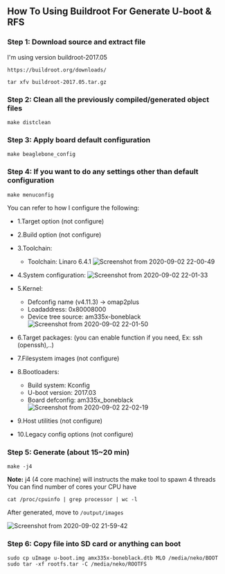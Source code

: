 <h2> How To Using Buildroot For Generate U-boot & RFS </h2>

### Step 1: Download source and extract file
I'm using version buildroot-2017.05
```shell
https://buildroot.org/downloads/
```
```shell
tar xfv buildroot-2017.05.tar.gz
```

### Step 2: Clean all the previously compiled/generated object files
```shell
make distclean
```

### Step 3: Apply board default configuration
```shell
make beaglebone_config
```

### Step 4:  If you want to do any settings other than default configuration
```shell
make menuconfig
```
You can refer to how I configure the following:

- 1.Target option (not configure)
- 2.Build option (not configure)
- 3.Toolchain:
  + Toolchain: Linaro 6.4.1
  ![Screenshot from 2020-09-02 22-00-49](https://user-images.githubusercontent.com/32474027/91988808-ae9c0c00-ed6a-11ea-88d0-1da612db1305.png)
  
- 4.System configuration:
  ![Screenshot from 2020-09-02 22-01-33](https://user-images.githubusercontent.com/32474027/91988848-bc519180-ed6a-11ea-9e53-fd60f6e59094.png)
  
- 5.Kernel:
  + Defconfig name (v4.11.3) → omap2plus
  + Loadaddress: 0x80008000
  + Device tree source: am335x-boneblack
  ![Screenshot from 2020-09-02 22-01-50](https://user-images.githubusercontent.com/32474027/91988890-cecbcb00-ed6a-11ea-95f1-735729d01468.png)
  
- 6.Target packages: (you can enable function if you need, Ex: ssh (openssh),..)
- 7.Filesystem images (not configure)
- 8.Bootloaders:
  + Build system: Kconfig
  + U-boot version: 2017.03
  + Board defconfig: am335x_boneblack
  ![Screenshot from 2020-09-02 22-02-19](https://user-images.githubusercontent.com/32474027/91989596-a4c6d880-ed6b-11ea-8615-2f49c3ce0b72.png)

- 9.Host utilities (not configure)
- 10.Legacy config options (not configure)

### Step 5: Generate (about 15~20 min)
```shell
make -j4
```
**Note:** j4 (4 core machine) will instructs the make tool to spawn 4 threads\
You can find number of cores your CPU have
```shell
cat /proc/cpuinfo | grep processor | wc -l
```
 After generated, move to `/output/images`
 
 ![Screenshot from 2020-09-02 21-59-42](https://user-images.githubusercontent.com/32474027/91990120-5108bf00-ed6c-11ea-9ca4-d6b023c21e68.png)

### Step 6: Copy file into SD card or anything can boot
```shell
sudo cp uImage u-boot.img amx335x-boneblack.dtb MLO /media/neko/BOOT
sudo tar -xf rootfs.tar -C /media/neko/ROOTFS
```

